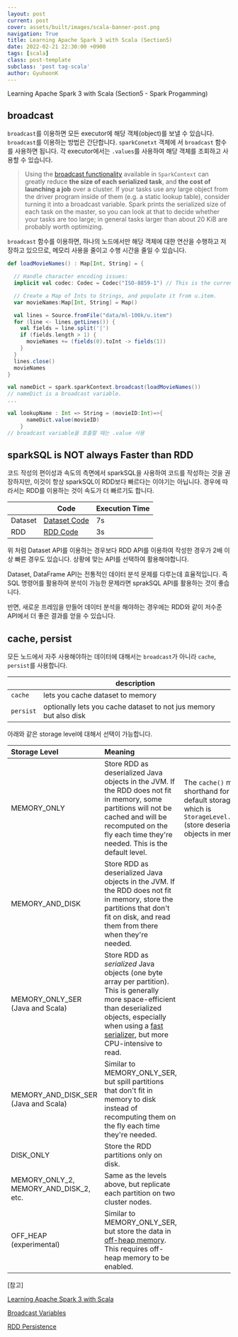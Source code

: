 ```yaml
---
layout: post
current: post
cover: assets/built/images/scala-banner-post.png
navigation: True
title: Learning Apache Spark 3 with Scala (Section5)
date: 2022-02-21 22:30:00 +0900
tags: [scala]
class: post-template
subclass: 'post tag-scala'
author: GyuhoonK
---
```


Learning Apache Spark 3 with Scala (Section5 - Spark Progamming)

## broadcast

`broadcast`를 이용하면 모든 executor에 해당 객체(object)를 보낼 수 있습니다. `broadcast`를 이용하는 방법은 간단합니다. `sparkConetxt` 객체에 서 `broadcast` 함수를 사용하면 됩니다. 각 executor에서는 `.values`를 사용하여 해당 객체를 조회하고 사용할 수 있습니다. 

> Using the [broadcast functionality](https://spark.apache.org/docs/3.2.1/rdd-programming-guide.html#broadcast-variables) available in `SparkContext` can greatly reduce **the size of each serialized task**, and **the cost of launching a job** over a cluster. If your tasks use any large object from the driver program inside of them (e.g. a static lookup table), consider turning it into a broadcast variable. Spark prints the serialized size of each task on the master, so you can look at that to decide whether your tasks are too large; in general tasks larger than about 20 KiB are probably worth optimizing.
>

`broadcast` 함수를 이용하면, 하나의 노드에서만 해당 객체에 대한 연산을 수행하고 저장하고 있으므로, 메모리 사용을 줄이고 수행 시간을 줄일 수 있습니다. 

```scala
def loadMovieNames() : Map[Int, String] = {

  // Handle character encoding issues:
  implicit val codec: Codec = Codec("ISO-8859-1") // This is the current encoding of u.item, not UTF-8.

  // Create a Map of Ints to Strings, and populate it from u.item.
  var movieNames:Map[Int, String] = Map()

  val lines = Source.fromFile("data/ml-100k/u.item")
  for (line <- lines.getLines()) {
    val fields = line.split('|')
    if (fields.length > 1) {
      movieNames += (fields(0).toInt -> fields(1))
    }
  }
  lines.close()
  movieNames
}

val nameDict = spark.sparkContext.broadcast(loadMovieNames())
// nameDict is a broadcast variable.
...

val lookupName : Int => String = (movieID:Int)=>{
      nameDict.value(movieID)
    }
// broadcast variable을 호출할 때는 .value 사용
```



## sparkSQL is NOT always Faster than RDD

코드 작성의 편이성과 속도의 측면에서 sparkSQL을 사용하여 코드를 작성하는 것을 권장하지만, 이것이 항상 sparkSQL이 RDD보다 빠르다는 이야기는 아닙니다. 경우에 따라서는 RDD를 이용하는 것이 속도가 더 빠르기도 합니다. 

|         | Code                                                         | Execution Time |
| ------- | ------------------------------------------------------------ | -------------- |
| Dataset | [Dataset Code](https://github.com/GyuhoonK/sparkscala/blob/main/src/main/scala/com/sundogsoftware/spark/DegreesOfSeparationDataset.scala) | 7s             |
| RDD     | [RDD Code](https://github.com/GyuhoonK/sparkscala/blob/main/src/main/scala/com/sundogsoftware/spark/DegreesOfSeparation.scala) | 3s             |

위 처럼 Dataset API를 이용하는 경우보다 RDD API를 이용하여 작성한 경우가 2배 이상 빠른 경우도 있습니다. 상황에 맞는 API를 선택하여 활용해야합니다. 

Dataset, DataFrame API는 전통적인 데이터 분석 문제를 다루는데 효율적입니다. 즉 SQL 명령어를 활용하여 분석이 가능한 문제라면 sprakSQL API를 활용하는 것이 좋습니다.

반면, 새로운 프레임을 만들어 데이터 분석을 해야하는 경우에는 RDD와 같이 저수준 API에서 더 좋은 결과를 얻을 수 있습니다.

## cache, persist

모든 노드에서 자주 사용해야하는 데이터에 대해서는 `broadcast`가 아니라 `cache`, `persist`를 사용합니다.

|           | description                                                  |
| --------- | ------------------------------------------------------------ |
| `cache`   | lets you cache dataset to memory                             |
| `persist` | optionally lets you cache dataset to not jus memory but also disk |

아래와 같은 storage level에 대해서 선택이 가능합니다.

| Storage Level                          | Meaning                                                      |                                                              |
| :------------------------------------- | :----------------------------------------------------------- | ------------------------------------------------------------ |
| MEMORY_ONLY                            | Store RDD as deserialized Java objects in the JVM. If the RDD does not fit in memory, some partitions will not be cached and will be recomputed on the fly each time they're needed. This is the default level. | The `cache()` method is a shorthand for using the default storage level, which is `StorageLevel.MEMORY_ONLY` (store deserialized objects in memory). |
| MEMORY_AND_DISK                        | Store RDD as deserialized Java objects in the JVM. If the RDD does not fit in memory, store the partitions that don't fit on disk, and read them from there when they're needed. |                                                              |
| MEMORY_ONLY_SER (Java and Scala)       | Store RDD as *serialized* Java objects (one byte array per partition). This is generally more space-efficient than deserialized objects, especially when using a [fast serializer](https://spark.apache.org/docs/latest/tuning.html), but more CPU-intensive to read. |                                                              |
| MEMORY_AND_DISK_SER (Java and Scala)   | Similar to MEMORY_ONLY_SER, but spill partitions that don't fit in memory to disk instead of recomputing them on the fly each time they're needed. |                                                              |
| DISK_ONLY                              | Store the RDD partitions only on disk.                       |                                                              |
| MEMORY_ONLY_2, MEMORY_AND_DISK_2, etc. | Same as the levels above, but replicate each partition on two cluster nodes. |                                                              |
| OFF_HEAP (experimental)                | Similar to MEMORY_ONLY_SER, but store the data in [off-heap memory](https://spark.apache.org/docs/latest/configuration.html#memory-management). This requires off-heap memory to be enabled. |                                                              |



[참고]

[Learning Apache Spark 3 with Scala](https://www.udemy.com/course/best-scala-apache-spark/)

[Broadcast Variables](https://spark.apache.org/docs/3.2.1/rdd-programming-guide.html#broadcast-variables)

[RDD Persistence](https://spark.apache.org/docs/3.2.1/rdd-programming-guide.html#rdd-persistence)
